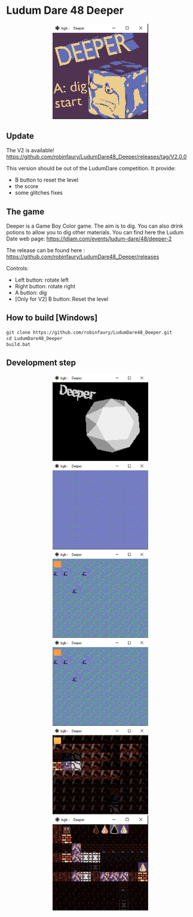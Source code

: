 # Ludum Dare 48 Deeper

<div style="text-align:center"><img src="./images/LD48_game.gif" width="256"></img></div>

## Update
The V2 is available! https://github.com/robinfaury/LudumDare48_Deeper/releases/tag/V2.0.0 

This version should be out of the LudumDare competition. It provide:
 - B button to reset the level
 - the score
 - some glitches fixes

## The game
Deeper is a Game Boy Color game. The aim is to dig. You can also drink potions to allow you to dig other materials.
You can find here the Ludum Date web page: https://ldjam.com/events/ludum-dare/48/deeper-2

The release can be found here : https://github.com/robinfaury/LudumDare48_Deeper/releases

Controls:
 - Left button: rotate left
 - Right button: rotate right
 - A button: dig
 - [Only for V2] B button: Reset the level

## How to build [Windows]

```shell
git clone https://github.com/robinfaury/LudumDare48_Deeper.git
cd LudumDare48_Deeper
build.bat
```

## Development step

<div style="text-align:center"><img src="./images/LD48_01.gif" width="256"></img></div>
<div style="text-align:center"><img src="./images/LD48_02.gif" width="256"></img></div>
<div style="text-align:center"><img src="./images/LD48_03.gif" width="256"></img></div>
<div style="text-align:center"><img src="./images/LD48_04.gif" width="256"></img></div>
<div style="text-align:center"><img src="./images/LD48_05.gif" width="256"></img></div>
<div style="text-align:center"><img src="./images/LD48_06.gif" width="256"></img></div>
